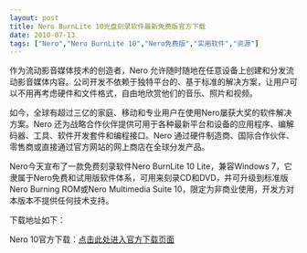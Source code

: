 ```yaml
---
layout: post
title: Nero BurnLite 10光盘刻录软件最新免费版官方下载		
date: 2010-07-13
tags: ["Nero","Nero BurnLite 10","Nero免费版","实用软件","资源"]
---
```


作为流动影音媒体技术的创造者，Nero 允许随时随地在任意设备上创建和分发流动影音媒体内容。公司开发不依赖于独特平台的、基于标准的解决方案，让用户可以不用再考虑硬件和文件格式，自由地欣赏他们的音乐、照片和视频。

如今，全球有超过三亿的家庭、移动和专业用户在使用Nero屡获大奖的软件解决方案。Nero 还为战略合作伙伴提供可用于各种最新平台和设备的应用程序、编解码器、工具、软件开发套件和编程接口。Nero 通过硬件制造商、国际合作伙伴、零售商或直接通过官方网站的网上商店在全球分发产品。

Nero今天宣布了一款免费刻录软件Nero BurnLite 10 Lite，兼容Windows 7，它隶属于Nero免费和试用版软件体系，可用来刻录CD和DVD，并可升级到标准版Nero Burning ROM或Nero Multimedia Suite 10，限定为非商业使用，开发方对本版本不提供任何技术支持。

下载地址如下：

Nero 10官方下载：<a href="http://www.nero.com/eng/downloads-nbl-free.php" target="_blank">点击此处进入官方下载页面</a>		